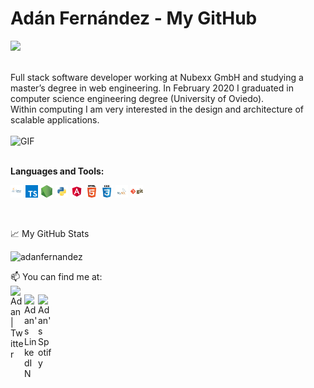 # Adán Fernández - My GitHub
![](https://visitor-badge.glitch.me/badge?page_id=adanfernandez.adanfernandez)


<br/>
Full stack software developer working at Nubexx GmbH and studying a master’s degree in web engineering.
In February 2020 I graduated in computer science engineering degree (University of Oviedo).
<br/>
Within computing I am very interested in the design and architecture of scalable applications.

<br/>
<br/>

 <img alt="GIF" src="https://github.com/abhisheknaiidu/abhisheknaiidu/blob/master/code.gif?raw=true" width="500" height="320" />


<br/>
<br/>

**Languages and Tools:**  

<code><img height="20" src="https://raw.githubusercontent.com/github/explore/80688e429a7d4ef2fca1e82350fe8e3517d3494d/topics/java/java.png"></code>
<code><img height="20" src="https://raw.githubusercontent.com/github/explore/80688e429a7d4ef2fca1e82350fe8e3517d3494d/topics/typescript/typescript.png"></code>
<code><img height="20" src="https://raw.githubusercontent.com/github/explore/80688e429a7d4ef2fca1e82350fe8e3517d3494d/topics/nodejs/nodejs.png"></code>
<code><img height="20" src="https://raw.githubusercontent.com/github/explore/80688e429a7d4ef2fca1e82350fe8e3517d3494d/topics/python/python.png"></code>
<code><img height="20" src="https://raw.githubusercontent.com/github/explore/80688e429a7d4ef2fca1e82350fe8e3517d3494d/topics/angular/angular.png"></code>
<code><img height="20" src="https://raw.githubusercontent.com/github/explore/80688e429a7d4ef2fca1e82350fe8e3517d3494d/topics/html/html.png"></code>
<code><img height="20" src="https://raw.githubusercontent.com/github/explore/80688e429a7d4ef2fca1e82350fe8e3517d3494d/topics/css/css.png"></code>
<code><img height="20" src="https://raw.githubusercontent.com/github/explore/80688e429a7d4ef2fca1e82350fe8e3517d3494d/topics/mysql/mysql.png"></code>
<code><img height="20" src="https://raw.githubusercontent.com/github/explore/80688e429a7d4ef2fca1e82350fe8e3517d3494d/topics/git/git.png"></code>

<br/>


📈 My GitHub Stats

<p> <img src="https://github-readme-stats.vercel.app/api?username=adanfernandez&show_icons=true&theme=gotham" alt="adanfernandez" />

<br/>


📫 You can find me at: 
<br/>
<a href="https://twitter.com/adanfdezs">
  <img align="left" alt="Adan | Twitter" width="22px" src="https://raw.githubusercontent.com/peterthehan/peterthehan/master/assets/twitter.svg" />
</a>

<a href="https://www.linkedin.com/in/ad%C3%A1n-fern%C3%A1ndez-s%C3%A1nchez-640309128/">
  <img align="left" alt="Adan's LinkedIN" width="22px" src="https://raw.githubusercontent.com/peterthehan/peterthehan/master/assets/linkedin.svg" />
</a>

<a href="https://open.spotify.com/user/adanvetusta?si=BGQKyy5FSC6vfELwptRWLQ">
  <img align="left" alt="Adan's Spotify" width="22px" src="https://raw.githubusercontent.com/peterthehan/peterthehan/master/assets/spotify.svg" />
</a>


<br/>

<br />